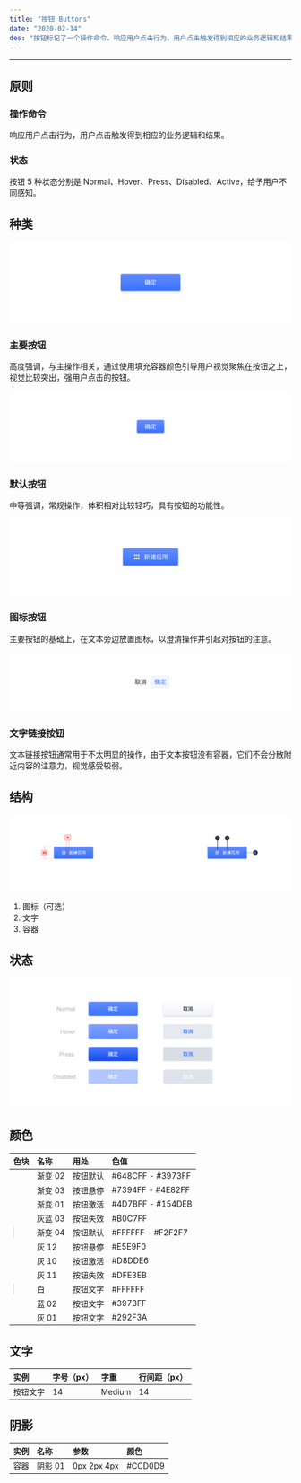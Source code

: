 ```yaml
---
title: "按钮 Buttons"
date: "2020-02-14"
des: "按钮标记了一个操作命令，响应用户点击行为，用户点击触发得到相应的业务逻辑和结果，在用户界面中是一个非常重要的操作功能。"
---
```


---

## 原则

### 操作命令

响应用户点击行为，用户点击触发得到相应的业务逻辑和结果。

### 状态

按钮 5 种状态分别是 Normal、Hover、Press、Disabled、Active，给予用户不同感知。

## 种类

![button-1](./button-1.jpg)

### 主要按钮

高度强调，与主操作相关，通过使用填充容器颜色引导用户视觉聚焦在按钮之上，视觉比较突出，强用户点击的按钮。

![button-2](./button-2.jpg)

### 默认按钮

中等强调，常规操作，体积相对比较轻巧，具有按钮的功能性。

![button-3](./button-3.jpg)

### 图标按钮

主要按钮的基础上，在文本旁边放置图标，以澄清操作并引起对按钮的注意。

![button-4](./button-4.jpg)

### 文字链接按钮

文本链接按钮通常用于不太明显的操作，由于文本按钮没有容器，它们不会分散附近内容的注意力，视觉感受较弱。

## 结构

![button-5](./button-5.jpg)

1. 图标（可选）
2. 文字
3. 容器

## 状态

![button-6](./button-6.jpg)

## 颜色

| 色块                                                                                                                                         | 名称    | 用处     | 色值              |
| :------------------------------------------------------------------------------------------------------------------------------------------- | :------ | :------- | :---------------- |
| <span class="colorBlock" style="background: linear-gradient(180deg, #648CFF 0%, #3973FF 100%);"></span>                                      | 渐变 02 | 按钮默认 | #648CFF - #3973FF |
| <span class="colorBlock" style="background: linear-gradient(180deg, #7394FF 0%, #4E82FF 100%);"></span>                                      | 渐变 03 | 按钮悬停 | #7394FF - #4E82FF |
| <span class="colorBlock" style="background: linear-gradient(180deg, #4D7BFF 0%, #154DEB 100%);"></span>                                      | 渐变 01 | 按钮激活 | #4D7BFF - #154DEB |
| <span class="colorBlock" style="background: #B0C7FF;"></span>                                                                                | 灰蓝 03 | 按钮失效 | #B0C7FF           |
| <span class="colorBlock" style="background: linear-gradient(180deg, #FFFFFF 0%, #F2F2F7 100%);border: 1px solid rgba(0, 0, 0, 0.1);"></span> | 渐变 04 | 按钮默认 | #FFFFFF - #F2F2F7 |
| <span class="colorBlock" style="background: #E5E9F0;"></span>                                                                                | 灰 12   | 按钮悬停 | #E5E9F0           |
| <span class="colorBlock" style="background: #D8DDE6;"></span>                                                                                | 灰 10   | 按钮激活 | #D8DDE6           |
| <span class="colorBlock" style="background: #DFE3EB;"></span>                                                                                | 灰 11   | 按钮失效 | #DFE3EB           |
| <span class="colorBlock" style="background: #ffffff;border: 1px solid rgba(0, 0, 0, 0.1);"></span>                                           | 白      | 按钮文字 | #FFFFFF           |
| <span class="colorBlock" style="background: #3973FF;"></span>                                                                                | 蓝 02   | 按钮文字 | #3973FF           |
| <span class="colorBlock" style="background: #292F3A;"></span>                                                                                | 灰 01   | 按钮文字 | #292F3A           |

## 文字

| 实例     | 字号（px） | 字重   | 行间距（px） |
| :------- | :--------- | :----- | :----------- |
| 按钮文字 | 14         | Medium | 14           |

## 阴影

| 实例 | 名称    | 参数        | 颜色    |
| :--- | :------ | :---------- | :------ |
| 容器 | 阴影 01 | 0px 2px 4px | #CCD0D9 |
